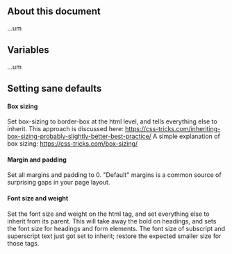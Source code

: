  ## About this document #######################################
 ...um
 ## Variables #################################################
 ...um
 ## Setting sane defaults #####################################
 #### Box sizing
 Set box-sizing to border-box at the html level, and tells
 everything else to inherit.  This approach is discussed here:
 https://css-tricks.com/inheriting-box-sizing-probably-slightly-better-best-practice/
 A simple explanation of box sizing: https://css-tricks.com/box-sizing/
 #### Margin and padding
 Set all margins and padding to 0. "Default" margins is a
 common source of surprising gaps in your page layout.
 #### Font size and weight
 Set the font size and weight on the html tag, and set
 everything else to inherit from its parent.
 This will take away the bold on headings, and sets the font
 size for headings and form elements.
 The font size of subscript and superscript text just got set
 to inherit; restore the expected smaller size for those tags.
